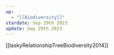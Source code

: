 ```yaml
---
up:
  - "[[Biodiversity]]"
stardate: Sep 29th 2023
update: Sep 29th 2023
---
```


[[laskyRelationshipTreeBiodiversity2014]]


